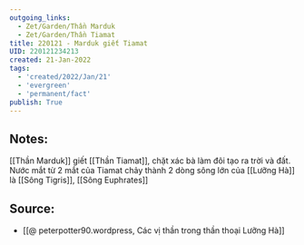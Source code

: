 ```yaml
---
outgoing_links:
  - Zet/Garden/Thần Marduk
  - Zet/Garden/Thần Tiamat
title: 220121 - Marduk giết Tiamat
UID: 220121234213
created: 21-Jan-2022
tags:
  - 'created/2022/Jan/21'
  - 'evergreen'
  - 'permanent/fact'
publish: True
---
```

## Notes:
[[Thần Marduk]] giết [[Thần Tiamat]], chặt xác bà làm đôi tạo ra trời và đất. Nước mắt từ 2 mắt của Tiamat chảy thành 2 dòng sông lớn của [[Lưỡng Hà]] là [[Sông Tigris]], [[Sông Euphrates]]

## Source:
- [[@ peterpotter90.wordpress, Các vị thần trong thần thoại Lưỡng Hà]]

